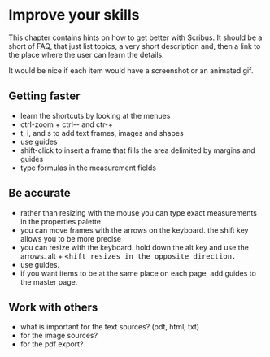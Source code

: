 # Improve your skills

This chapter contains hints on how to get better with Scribus. It should be a short of FAQ, that just list topics, a very short description and, then a link to the place where the user can learn the details.

It would be nice if each item would have a screenshot or an animated gif.

## Getting faster

- learn the shortcuts by looking at the menues
- ctrl-zoom + ctrl-- and ctr-+
- t, i, and s to add text frames, images and shapes
- use guides
- shift-click to insert a frame that fills the area delimited by margins and guides
- type formulas in the measurement fields

## Be accurate

- rather than resizing with the mouse you can type exact measurements in the properties palette
- you can move frames with the arrows on the keyboard. the shift key allows you to be more precise
- you can resize with the keyboard. hold down the alt key and use the arrows. <kbb>alt</kbd> + <kbd><hift</kdb> resizes in the opposite direction.
- use guides.
- if you want items to be at the same place on each page, add guides to the master page.

## Work with others

- what is important for the text sources? (odt, html, txt)
- for the image sources?
- for the pdf export?
